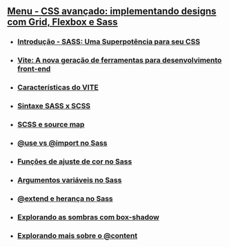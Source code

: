 

## [Menu - CSS avançado: implementando designs com Grid, Flexbox e Sass](../menu.md)

- ### [Introdução - SASS: Uma Superpotência para seu CSS](./Material_Estudo/introducao.md)

- ### [Vite: A nova geração de ferramentas para desenvolvimento front-end](./Material_Estudo/vite.md)

- ### [Características do VITE](./Material_Estudo/caracteristicas-vite.md)

- ### [Sintaxe SASS x SCSS](./Material_Estudo/sintaxe_sass-scss.md)

- ### [SCSS e source map](./Material_Estudo/scss_source-map.md)

- ### [@use vs @import no Sass](./Material_Estudo/use_import.md)

- ### [Funções de ajuste de cor no Sass](./Material_Estudo/funcoes_cor.md)

- ### [Argumentos variáveis no Sass](./Material_Estudo/argumentos-variaveis.md)

- ### [@extend e herança no Sass](./Material_Estudo/extend_heranca.md)

- ### [Explorando as sombras com box-shadow](./Material_Estudo/sombras_box-shadow.md)

- ### [Explorando mais sobre o @content](./Material_Estudo/content.md)